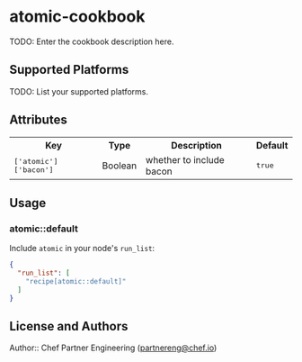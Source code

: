# atomic-cookbook

TODO: Enter the cookbook description here.

## Supported Platforms

TODO: List your supported platforms.

## Attributes

<table>
  <tr>
    <th>Key</th>
    <th>Type</th>
    <th>Description</th>
    <th>Default</th>
  </tr>
  <tr>
    <td><tt>['atomic']['bacon']</tt></td>
    <td>Boolean</td>
    <td>whether to include bacon</td>
    <td><tt>true</tt></td>
  </tr>
</table>

## Usage

### atomic::default

Include `atomic` in your node's `run_list`:

```json
{
  "run_list": [
    "recipe[atomic::default]"
  ]
}
```

## License and Authors

Author:: Chef Partner Engineering (<partnereng@chef.io>)
